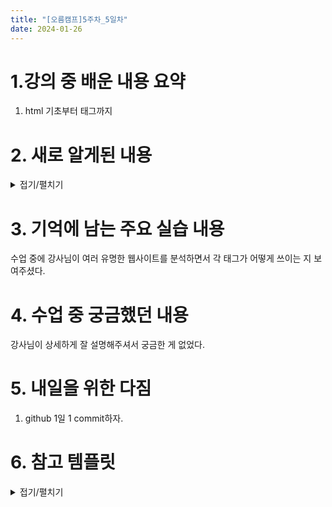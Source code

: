 ```yaml
---
title: "[오름캠프]5주차_5일차"
date: 2024-01-26
---
```


# 1.강의 중 배운 내용 요약  

1. html 기초부터 태그까지

# 2. 새로 알게된 내용

<details close>
<summary>접기/펼치기</summary>
<div markdown="1">

1. Live Server 익스텐션

    - Live Server 

    - Live Server 실행

        ![Live Server](https://devshin-91.github.io/fig/htmlCSS/day1/d1_1.png)

    - Live Server 화면

        ![Live Server](https://devshin-91.github.io/fig/htmlCSS/day1/d1_2.png)

2. Markup Validation

    - 링크 : validator.w3.org

        ![Live Server](https://devshin-91.github.io/fig/htmlCSS/day1/d1_3.png)

        ![Live Server](https://devshin-91.github.io/fig/htmlCSS/day1/d1_4.png)

    - W3C Web Validation 익스텐션

        ![Live Server](https://devshin-91.github.io/fig/htmlCSS/day1/d1_5.png)


        ![Live Server](https://devshin-91.github.io/fig/htmlCSS/day1/d1_6.png)

3. 웹 사이트에서 태그 부분 찾기(크롬 기준)

    - 개발자모드 접근(페이지에 우클릭-> 검사 -> ctrl + shift + c) -> 마우스 커서 드래그 -> 팝업창에서 마우스 커서가 가리키는 영역이 어떤 태그를 쓰는지 확인

    - 예시 : 에어비앤비 웹사이트의 헤더부분

        ![Live Server](https://devshin-91.github.io/fig/htmlCSS/day1/d1_8.png)


4. html 기초와 다양한 태그

    구조적으로 정리하기에는 너무 많을 거 같아서 메모장(Notepad++)에다 바로바로 메모함.

        html
        초월한 텍스트를 마크업으로 표현한 언어

        텍스트와 텍스트가 하이퍼링크로 연결된 것
        이런 텍스트들은 마크업으로 이루어져있음
        html은 이렇게 구성된 초언어.

        p 태그에는 여러개가 올 수 있는데,
        요소에서는 class라는 걸 붙여줘서 이름을 붙인다.

        열린태그와 닫힌태그는 완결성이 있어야 한다.
        부모태그는 부모태그에서 끝나야하고 자식 태그는 자식태그에서 끝나야한다.

        두번째 문장쪽은 문법이 잘못 상용됐는데, 이걸 브라우저에서는 또 보여줌.
        언어 자체에 예외처리가 잘 되어있어서 그럼.
        HTML의 경우, 오류가 아닌 임의의 결과를 알려주는 데, 이게 예상치 못한, 의도치 않은 화면이 나올 수 있음.
        그래서 꼭 마크업 검사를 진행해야함!


        https://validator.w3.org/

        # 빈 요소 / 셀프 클로징
        닫는 태그가 없는 태그가 있음


        현재 사용하는 HTML의 버전은 HTML: The Living Standard

        W3C Web Validator 설치

        주석 단축키 : ctrl + /
        본인이 작성한 함수에는 주석을 달아주자

        주석 단축키가 안 되는 경우에는 
        https://usingu.co.kr/frontend/vscode/vscode-%EC%A3%BC%EC%84%9D-%EB%8B%A8%EC%B6%95%ED%82%A4ctrl-%EA%B0%80-%EC%95%88%EB%90%A0-%EB%95%8C/

        구조 : 부모, 형제, 자식, 자손

        <!DOCTYPE html> 반드시 작성해야함! -> 최신버전의 html이라는 것을 명시하는 것
        만일 작성 안하면 구버전의 html 쓰는 거라고 인식하여 브라우저별로 따로 작동하게됨.

        <!DOCTYPE html>
        <html lang="en">
        <head>
        <meta charset="UTF-8">
        <meta http-equiv="X-UA-Compatible" content="IE=edge">
        <meta name="viewport" content="width=device-width, initial-scale=1.0">
        <title>Document</title>
        </head>
        <body>
        
        </body>
        </html>

        개발자 화면 : 우클릭 -> 검사

        <html lang="en"> 
        # 이렇게 되어있으면 영문사이트에서 뜨는 거라고
        # 한국에서 외국사이트에서 접속하면 번역하시겠습니까가 나오는 게 그사이트가 en으로 설정되어서
        # lang="ko" 또는 lang="ko-KR" 로 해주면 한국어 사용하는 걸로 인식된다. 그래서 이 설정이 굉장히 중요하다!
        # lang 자체는 이 태그 말고도 다른 데 쓰일 수 있고, 다 영어인 데 이건 한국어야 이런 식으로 표현이 가능하다.

        viewport : 우리가 페이지에서 보는 화면 
        width=device-width : 모바일 대응
        initial-scale=1.0 : 확대와 관련된 거로 1.0은 확대가 안 된 기본 비율

        link에서 
        rel은 관계

        <html>
        <head>
        <!-- 스타일 시트 링크 -->
        <link rel="stylesheet" href="style.css">
        
            <!-- 폰트 링크 -->
        <link rel="stylesheet" href="font.ttf">
        
            <!-- 파비콘 링크 -->
        <link rel="shortcut icon" href="favicon.ico"> 
        </head>
        <body>
        </body>
        </html>


        body는 사용자에게 보이는 영역으로 실제로 들어갈 내용을 담음

        블록 레벨 요소 vs 인라인 요소

        Block(ex: <div>)은 부모 요소의 전체 공간을 차지 
        다른 것을 감싼다.
        인라인 요소(ex :<span>) 안에 중첩될 수 없다! ; 즉, 블록 레벨 요소는 감쌀 수 있으나 감싸질 수 없다.
        인라인 요소는 블록 레벨안에 들어 갈 수 있음.

        anker라는 인라인 요소가 유일한 예외인게 얘는 블록요소를 감쌀 수 있음
        인라인요소 중에 a 태그의 경우, 안에 블록 요소 중첩 가능합니다!
        <a href=”#”><div></div></a>
        왜 예외? 링크를 클릭하기 쉽게 하려고.


        블록 레벨은 width, height을 지정 가능 ; css를 통해 크기를 자유롭게 조정 ; 반면 인라인 레벨은 크기에 한계가 있음

        인라인 레벨 요소
        인라인은 항상 블록 내에 포함
        한 라인에 여러개의 인라인 존재 가능
        새로운 줄을 만들지 않음
        인라인은 자기의 컨텐츠만 크기를 가짐. ; 너비 높이 크기 지정 못함

        div, span은 어쩔 수 없이 쓸 떄만 써야한다고 인식하고 쓰도록해야함.

        마크업의 다른 태그들은 다 의미가 있으나 div, span은 아무 의미가 없어서 보면 얻을 수 있는 정보가 없음.
        마크업의 태그들이 보통 의미가 있기 때문에, 마크업 언어는 시맨틱 언어라고도 불린다.

        div : 의미 x, 다른 태그들 묶기 위한 거 
        span : 의미 x, 인라인 요소

        2. Sections 
        Sections 에 해당하는 요소는 구역화하는 요소들임.
        2.1. header : 소개 및 탐색에 도움을 줌, head 태그와 혼동하지 말자, header 중첩 가능
        ex) 사이트 로고, 사이트 검색창 등
        2.2.
        <!-- 잘못된 예 -->
        <header>
            <header></header>
        </header>

        <header>
            <footer>
            </footer>
        </header>


        # 네이버의 예 : header 사용 x
        IE 는 6-8버전에서 header를 안 씀. 그래서 header를 안 쓰고 div를 쓰는 사이트들은 
        IE 6-8 버전 사용하는 사용자들 배려.

        다른 사이트들은 보통 header를 사용

        nav : 현재 페이지 내 다른 페이지로 링크 보여줌 ; 메뉴, 목차
        예) airbnb
        - 메뉴
        <nav>
            <ul>
                <li><a href="#">위니브</a></li>
                <li><a href="#">About</a></li>
                <li><a href="#">Contact</a></li>
            </ul>
        </nav>

        - 브레드크럼
        <nav>
            <ol>
                <li><a href="#">위니브</a></li>
                <li><a href="#">캐릭터소개</a></li>
                <li>라이캣</li>
            </ol>
        </nav>

        footer : 페이지의 작성자, 저작권정보, 관련 문서 등의 내용을 담음

        뭔가 막히면 공식 문서 참고 : MDN, https://developer.mozilla.org/ko/

        main : 한 페이지에서 한 번만 사용 가능 ; 주요 콘텐츠를 다루기 때문

        article : 독립적으로 구분해 배포하거나 재사용할 수 있는 구획, 뉴스 홈페이지나, 기사, 게시판, 블로그 글, 페이지 안에서 독립적으로 기능할 수 있음, 제목 요소 포함되어야, 네이버 -> 날씨 증시 위젯 보드 등등 즉, 독립적

        section : 아티클과 비슷. 제목 요소 포함되어야. 섹션은 연속되어야함. 내용이 연결성이 있음.

        aside : 옆에 붙이고 문서의 내용과 간접적으로 연관 ; 보조적인 역할만 ; 각주 광고 배너 ; 본문의 내용과는 크게 상관없는 내용

        html, css, javascript : 인터프리터 언어, 별도의 컴파일 과정은 없고 브라우저가 이들을 실행함.  interpreter가 중간에 브라우저에게 태그에 대해 알려주고 실행을 요청


        3. Contents

        h1, h2, h3, h4, h5,h6

        heading : 제목

        웹 페이지가 하나의 책이라고 가정할 때 제목 태그는 목차와 같음

        ```html
        <h1>위니브</h1>
            <h2>위니브 캐릭터</h2>
                <h3>라이캣</h3>
                <h3>칠리</h3>
                <h3>개리</h3>
            <h2>위니브 소개</h2>
                <h3>위니브는...</h3>
                <h3>위니브 커리큘럼</h3>
        ```

        <h1>위니브</h1>
                <h3>라이캣</h3> <!-- X -->
            <h2>위니브 캐릭터</h2>
                <h3>칠리</h3>
                <h3>개리</h3>
            <h2>위니브 소개</h2>
                    <h4>위니브는...</h4> <!-- X -->
                <h3>위니브 커리큘럼</h3>



        a

        <a href="b.html">b.html으로 이동</a>
        <a href="b.html" target="_blank">b.html 새탭으로 이동</a>
        <a href="b.html" download>b.html 파일 다운로드</a>
        <a href="mailto:google@gmail.com">mailto:google@gmail.com</a>
        <a href="tel:010-0000-0000">010-1234-1234</a>

        mailto -> outlook 으로 연결
        tel -> 바로 전화할 수 있게

        # : hash

        hash link 를 이용하면 anchor를 통해 페이지 내에서 이동 할 수 있음.
        <a href = #myid>

        <header = myid>
        내용
        </header>

        p : 문단 구조를 P tag로 감쌈. P tag는 한 라인을 다 차지해 자연스럽게 줄바꿈이 가능. P tag안에 완결되어있는 문장을 넣어야함. 줄바꿈이 필요한 부분 앞에 <br>태그 넣기

        strong : 볼드 처리

        hr 태그 : line break

        code 쓸때는 

        code 태그 : 짧은 코드를 표현할 때 사용

        pre : 들여쓰기, 텍스트를 사용해서 그림을 그릴 떄 사용하는 태그

        4. 목록 태그

        <ol type="i">
        <li>Introduction</li>
        <li>List of Grievances</li>
        <li>Conclusion</li>
        </ol>

        ol : 순서가 있는 목록표시
        ul : 순서가 없는 목록표시

        li : list item
        다른 숫자부터 시작하고 싶으면 ol에 start="시작번호"를 넣음

        <p>Finishing places of contestants not in the winners' circle:</p>

        <ol start="4">
        <li>Speedwalk Stu</li>
        <li>Saunterin' Sam</li>
        <li>Slowpoke Rodriguez</li>
        </ol>

        5. Media 

        img



</div>
</details>


# 3. 기억에 남는 주요 실습 내용
수업 중에 강사님이 여러 유명한 웹사이트를 분석하면서 각 태그가 어떻게 쓰이는 지 보여주셨다.

# 4. 수업 중 궁금했던 내용
강사님이 상세하게 잘 설명해주셔서 궁금한 게 없었다.

# 5. 내일을 위한 다짐
1. github 1일 1 commit하자.

# 6. 참고 템플릿

<details close>
<summary>접기/펼치기</summary>
<div markdown="1">
    
    [오늘 강의 요약 정리] - 오늘 어떤 것을 배웠나요?

    [오늘의 발견] - 오늘 배웠던 것 중에 처음 알았던 것은 어떤 것이 있었나요?

    [오늘의 실습] - 실습때 했던 코드를 첨부하는 것을 추천드립니다.

    [오늘의 질문] - 이해가 가지 않았다던가? 추가적으로 궁금한 것을 정리해보세요.

    [오늘의 복습] - 남은 시간 동안 어떻게 복습할 것인지?

    [내일을 위한 다짐] - 개인적인 피드백을 적어보고, 중간에 마음이 꺾이지 않기 위해 나의 다짐을 적어보고, 오늘을 정리해봅시다.

</div>
</details>

